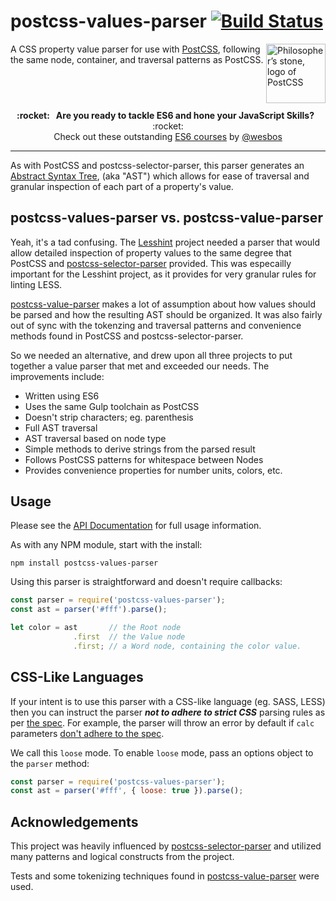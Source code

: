 # postcss-values-parser  [![Build Status](https://travis-ci.org/lesshint/postcss-values-parser.svg?branch=master)](https://travis-ci.org/lesshint/postcss-values-parser)

<img align="right" width="95" height="95"
     title="Philosopher’s stone, logo of PostCSS"
     src="http://postcss.github.io/postcss/logo.svg">

A CSS property value parser for use with [PostCSS](https://github.com/postcss/postcss),
following the same node, container, and traversal patterns as PostCSS.

## &nbsp;
<p align="center">
  <b>:rocket: &nbsp; Are you ready to tackle ES6 and hone your JavaScript Skills?</b> &nbsp; :rocket:<br/>
  Check out these outstanding <a href="https://es6.io/">ES6 courses</a> by <a href="https://github.com/wesbos">@wesbos</a>
</p>

---

As with PostCSS and postcss-selector-parser, this parser generates an
[Abstract Syntax Tree](https://en.wikipedia.org/wiki/Abstract_syntax_tree),
(aka "AST") which allows for ease of traversal and granular inspection of each
part of a property's value.

## postcss-values-parser vs. postcss-value-parser

Yeah, it's a tad confusing. The [Lesshint](https://github.com/lesshint/lesshint)
project needed a parser that would allow detailed inspection of property values
to the same degree that PostCSS and [postcss-selector-parser](https://github.com/postcss/postcss-selector-parser)
provided. This was especailly important for the Lesshint project, as it provides
for very granular rules for linting LESS.

[postcss-value-parser](https://github.com/TrySound/postcss-value-parser)
makes a lot of assumption about how values should be parsed and how the resulting
AST should be organized. It was also fairly out of sync with the tokenzing and
traversal patterns and convenience methods found in PostCSS and
postcss-selector-parser.

So we needed an alternative, and drew upon all three projects to put together a
value parser that met and exceeded our needs. The improvements include:

- Written using ES6
- Uses the same Gulp toolchain as PostCSS
- Doesn't strip characters; eg. parenthesis
- Full AST traversal
- AST traversal based on node type
- Simple methods to derive strings from the parsed result
- Follows PostCSS patterns for whitespace between Nodes
- Provides convenience properties for number units, colors, etc.

## Usage

Please see the [API Documentation](API.md) for full usage information.

As with any NPM module, start with the install:

```
npm install postcss-values-parser
```

Using this parser is straightforward and doesn't require callbacks:

```js
const parser = require('postcss-values-parser');
const ast = parser('#fff').parse();

let color = ast       // the Root node
              .first  // the Value node
              .first; // a Word node, containing the color value.
```

## CSS-Like Languages

If your intent is to use this parser with a CSS-like language (eg. SASS, LESS)
then you can instruct the parser **_not to adhere to strict CSS_** parsing rules as
per [the spec](https://drafts.csswg.org/css-values-3/). For example, the parser
will throw an error by default if `calc` parameters [don't adhere to the spec](https://drafts.csswg.org/css-values-3/#calc-syntax).

We call this `loose` mode. To enable `loose` mode, pass an options object to the
`parser` method:

```js
const parser = require('postcss-values-parser');
const ast = parser('#fff', { loose: true }).parse();
```

## Acknowledgements

This project was heavily influenced by [postcss-selector-parser](https://github.com/postcss/postcss-selector-parser)
and utilized many patterns and logical constructs from the project.

Tests and some tokenizing techniques found in [postcss-value-parser](https://github.com/TrySound/postcss-value-parser)
were used.
